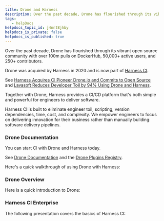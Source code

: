 ```yaml
---
title: Drone and Harness
description: Over the past decade, Drone has flourished through its vibrant open source community with over 100m pulls on DockerHub, 50,000+ active users, and 250+ contributors. Drone was acquired by Harness in 2…
tags: 
   - helpDocs
helpdocs_topic_id: j4nnt8jhby
helpdocs_is_private: false
helpdocs_is_published: true
---
```


Over the past decade, Drone has flourished through its vibrant open source community with over 100m pulls on DockerHub, 50,000+ active users, and 250+ contributors.

Drone was acquired by Harness in 2020 and is now part of [Harness CI](https://harness.io/continuous-integration/).

See [Harness Acquires CI Pioneer Drone.io and Commits to Open Source](https://harness.io/blog/featured/harness-acquires-ci-pioneer-drone-io-and-commits-to-open-source/) and [Lavasoft Reduces Developer Toil by 94% Using Drone and Harness](https://harness.io/customers/case-studies/reduce-developer-toil/).

Together with Drone, Harness provides a CI/CD platform that's both simple and powerful for engineers to deliver software.

Harness CI is built to eliminate engineer toil, scripting, version dependencies, time, cost, and complexity. We empower engineers to focus on delivering innovation for their business rather than manually building software delivery pipelines.

### Drone Documentation

You can start CI with Drone and Harness today.

See [Drone Documentation](https://docs.drone.io/) and the [Drone Plugins Registry](http://plugins.drone.io/).

Here's a quick walkthrough of using Drone with Harness:

### Drone Overview

Here is a quick introduction to Drone:

### Harness CI Enterprise

The following presentation covers the basics of Harness CI:

